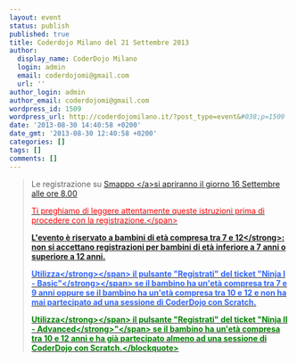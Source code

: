 ```yaml
---
layout: event
status: publish
published: true
title: Coderdojo Milano del 21 Settembre 2013
author:
  display_name: CoderDojo Milano
  login: admin
  email: coderdojomi@gmail.com
  url: ''
author_login: admin
author_email: coderdojomi@gmail.com
wordpress_id: 1509
wordpress_url: http://coderdojomilano.it/?post_type=event&#038;p=1509
date: '2013-08-30 14:40:58 +0200'
date_gmt: '2013-08-30 12:40:58 +0200'
categories: []
tags: []
comments: []
---
```

<blockquote>Le registrazione su <a href="http:&#47;&#47;www.smappo.it&#47;event&#47;5232c4a1ab381_coderdojo-milano-21-settembre-2013.html" target="_blank">Smappo <&#47;a>si apriranno il giorno 16 Settembre alle ore 8.00</p>
<p><span style="color: #ff0000;">Ti preghiamo di leggere attentamente queste istruzioni prima di procedere con la registrazione.<&#47;span></p>
<p><strong>L'evento &egrave; riservato a bambini di et&agrave; compresa tra 7 e 12<&#47;strong>: non si accettano registrazioni per bambini di et&agrave; inferiore a 7 anni o superiore a 12 anni.</p>
<p><span style="color: #3366ff;"><strong>Utilizza<&#47;strong><&#47;span> il pulsante "Registrati" del ticket <span style="color: #3366ff;"><strong>"Ninja I - Basic"<&#47;strong><&#47;span> se il bambino ha un'et&agrave; compresa tra 7 e 9 anni oppure se il bambino ha un'et&agrave; compresa tra 10 e 12 e non ha mai partecipato ad una sessione di CoderDojo con Scratch.</p>
<p><span style="color: #008000;"><strong>Utilizza<&#47;strong><&#47;span> il pulsante "Registrati" del ticket <span style="color: #008000;"><strong>"Ninja II - Advanced<&#47;strong>"<&#47;span> se il bambino ha un'et&agrave; compresa tra 10 e 12 anni e ha gi&agrave; partecipato almeno ad una sessione di CoderDojo con Scratch.<&#47;blockquote></p>

